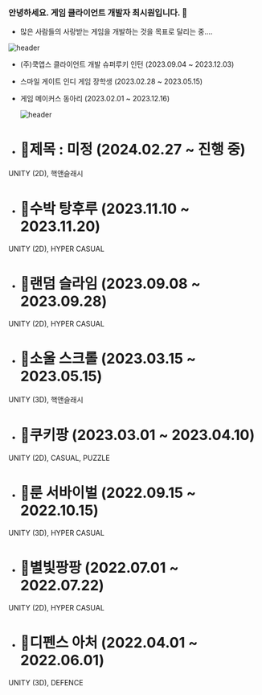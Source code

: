 ### 안녕하세요. 게임 클라이언트 개발자 최시원입니다. 👋
- 많은 사람들의 사랑받는 게임을 개발하는 것을 목표로 달리는 중....
<!--
**SiwonChoi98/SiwonChoi98** is a ✨ _special_ ✨ repository because its `README.md` (this file) appears on your GitHub profile.

Here are some ideas to get you started:

- 🔭 I’m currently working on ...
- 🌱 I’m currently learning ...
- 👯 I’m looking to collaborate on ...
- 🤔 I’m looking for help with ...
- 💬 Ask me about ...
- 📫 How to reach me: ...
- 😄 Pronouns: ...
- ⚡ Fun fact: ...
--> 


![header](https://capsule-render.vercel.app/api?type=cylinder&color=101010&height=100&section=header&text=😄활동내역&fontColor=ffffff&fontSize=50&animation=fadeIn&fontAlignY=55)

- (주)쿡앱스 클라이언트 개발 슈퍼루키 인턴 (2023.09.04 ~ 2023.12.03)
- 스마일 게이트 인디 게임 장학생 (2023.02.28 ~ 2023.05.15)
- 게임 메이커스 동아리 (2023.02.01 ~ 2023.12.16)

  ![header](https://capsule-render.vercel.app/api?type=cylinder&color=101010&height=100&section=header&text=⚡개발프로젝트&fontColor=ffffff&fontSize=50&animation=fadeIn&fontAlignY=55)
- # 🌱제목 : 미정 (2024.02.27 ~ 진행 중)
UNITY (2D), 핵앤슬래시

- # 🌱수박 탕후루 (2023.11.10 ~ 2023.11.20)
UNITY (2D), HYPER CASUAL

- # 🌱랜덤 슬라임 (2023.09.08 ~ 2023.09.28)
UNITY (2D), HYPER CASUAL

- # 🌱소울 스크롤 (2023.03.15 ~ 2023.05.15)
UNITY (3D), 핵앤슬래시 

- # 🌱쿠키팡 (2023.03.01 ~ 2023.04.10)
UNITY (2D), CASUAL, PUZZLE

- # 🌱룬 서바이벌 (2022.09.15 ~ 2022.10.15)
UNITY (3D), HYPER CASUAL

- # 🌱별빛팡팡 (2022.07.01 ~ 2022.07.22)
UNITY (2D), HYPER CASUAL

- # 🌱디펜스 아처 (2022.04.01 ~ 2022.06.01)
UNITY (3D), DEFENCE

